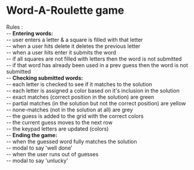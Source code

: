 # Word-A-Roulette game

Rules : 
<br />
-- **Entering words:** <br />
            -- user enters a letter & a square is filled with that letter<br />
      -- when a user hits delete it deletes the previous letter<br />
      -- when a user hits enter it submits the word<br />
      -- if all squares are not filled with letters then the word is not submitted <br />
      -- if that word has already been used in a prev guess then the word is not submitted <br />
-- **Checking submitted words:** <br />
  -- each letter is checked to see if it matches to the solution <br />
  -- each letter is assigned a color based on it's inclusion in the solution <br />
    -- exact matches (correct position in the solution) are green <br />
    -- partial matches (in the solution but not the correct position) are yellow <br />
    -- none-matches (not in the solution at all) are grey <br />
  -- the guess is added to the grid with the correct colors <br />
  -- the current guess moves to the next row <br />
  -- the keypad letters are updated (colors) <br />
-- **Ending the game:** <br />
  -- when the guessed word fully matches the solution <br />
    -- modal to say 'well done' <br />
  -- when the user runs out of guesses <br />
    -- modal to say 'unlucky'

